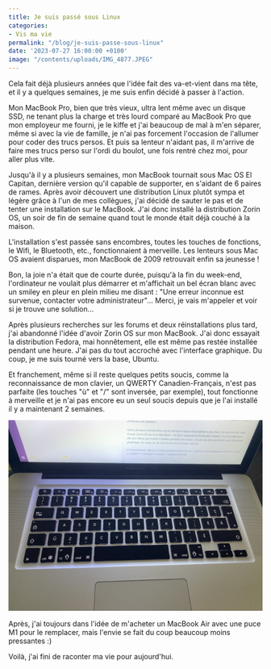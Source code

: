 ```yaml
---
title: Je suis passé sous Linux
categories:
- Vis ma vie
permalink: "/blog/je-suis-passe-sous-linux"
date: '2023-07-27 16:00:00 +0100'
image: "/contents/uploads/IMG_4877.JPEG"
---
```


Cela fait déjà plusieurs années que l'idée fait des va-et-vient dans ma tête, et il y a quelques semaines, je me suis enfin décidé à passer à l'action.

<!--more-->

Mon MacBook Pro, bien que très vieux, ultra lent même avec un disque SSD, ne tenant plus la charge et très lourd comparé au MacBook Pro que mon employeur me fourni, je le kiffe et j'ai beaucoup de mal à m'en séparer, même si avec la vie de famille, je n'ai pas forcement l'occasion de l'allumer pour coder des trucs persos. Et puis sa lenteur n'aidant pas, il m'arrive de faire mes trucs perso sur l'ordi du boulot, une fois rentré chez moi, pour aller plus vite. 

Jusqu'à il y a plusieurs semaines, mon MacBook tournait sous Mac OS El Capitan, dernière version qu'il capable de supporter, en s'aidant de 6 paires de rames. Après avoir découvert une distribution Linux plutôt sympa et légère grâce à l'un de mes collègues, j'ai décidé de sauter le pas et de tenter une installation sur le MacBook. J'ai donc installé la distribution Zorin OS, un soir de fin de semaine quand tout le monde était déjà couché à la maison.

L'installation s'est passée sans encombres, toutes les touches de fonctions, le Wifi, le Bluetooth, etc., fonctionnaient à merveille. Les lenteurs sous Mac OS avaient disparues, mon MacBook de 2009 retrouvait enfin sa jeunesse  !

Bon, la joie n'a était que de courte durée, puisqu'à la fin du week-end, l'ordinateur ne voulait plus démarrer et m'affichait un bel écran blanc avec un smiley en pleur en plein milieu me disant : "Une erreur inconnue est survenue, contacter votre administrateur"... Merci, je vais m'appeler et voir si je trouve une solution...

Après plusieurs recherches sur les forums et deux réinstallations plus tard, j'ai abandonné l'idée d'avoir Zorin OS sur mon MacBook. J'ai donc essayait la distribution Fedora, mai honnêtement, elle est même pas restée installée pendant une heure. J'ai pas du tout accroché avec l'interface graphique. Du coup, je me suis tourné vers la base, Ubuntu.

Et franchement, même si il reste quelques petits soucis, comme la reconnaissance de mon clavier, un QWERTY Canadien-Français, n'est pas parfaite (les touches "ù" et "/" sont inversée, par exemple), tout fonctionne à merveille et je n'ai pas encore eu un seul soucis depuis que je l'ai installé il y a maintenant 2 semaines.

![](/contents/uploads/IMG_4875.JPEG)

Après, j'ai toujours dans l'idée de m'acheter un MacBook Air avec une puce M1 pour le remplacer, mais l'envie se fait du coup beaucoup moins pressantes :)

Voilà, j'ai fini de raconter ma vie pour aujourd'hui.
